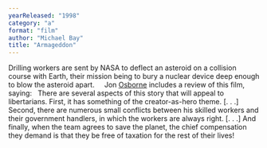 ```yaml
---
yearReleased: "1998"
category: "a"
format: "film"
author: "Michael Bay"
title: "Armageddon"
---
```

Drilling workers are sent by NASA to deflect  an asteroid on a collision course with Earth, their mission being to bury a  nuclear device deep enough to blow the asteroid apart.
 
 
Jon <a href="biblio.htm#Osborne">Osborne</a>  includes a review of this film, saying:
 
There are several aspects of this story that  will appeal to libertarians. First, it has something of the creator-as-hero  theme. [. . .] Second, there are numerous small conflicts between his skilled  workers and their government handlers, in which the workers are always right. [.  . .] And finally, when the team agrees to save the planet, the chief  compensation they demand is that they be free of taxation for the rest of their  lives!